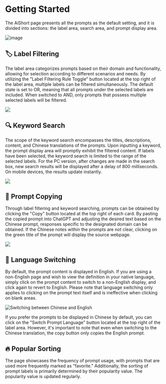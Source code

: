 # Getting Started

The AiShort page presents all the prompts as the default setting, and it is divided into sections: the label area, search area, and prompt display area.

![image](https://user-images.githubusercontent.com/28252913/222007639-20148284-8366-427f-9ee7-ad1be0edbd2e.png)

## 🏷︎ Label Filtering

The label area categorizes prompts based on their domain and functionality, allowing for selection according to different scenarios and needs. By utilizing the "Label Filtering Rule Toggle" button located at the top right of the label area, multiple labels can be filtered simultaneously. The default state is set to OR, meaning that all prompts under the selected labels are included. When switched to AND, only prompts that possess multiple selected labels will be filtered.

![](https://img.newzone.top/2023-02-28-10-31-01.png?imageMogr2/format/webp)

## 🔍 Keyword Search

The scope of the keyword search encompasses the titles, descriptions, content, and Chinese translations of the prompts. Upon inputting a keyword, the prompt display area will promptly exhibit the filtered content. If labels have been selected, the keyword search is limited to the range of the selected labels. For the PC version, after changes are made in the search box, new search results will be displayed after a delay of 800 milliseconds. On mobile devices, the results update instantly.

![](https://img.newzone.top/2023-02-28-10-31-10.png?imageMogr2/format/webp)

## 🔬 Prompt Copying

Through label filtering and keyword searching, prompts can be obtained by clicking the "Copy" button located at the top right of each card. By pasting the copied prompt into ChatGPT and adjusting the desired text based on the Chinese prompt, responses specific to the designated domain can be obtained. If the Chinese notes within the prompts are not clear, clicking on the green title of the prompt will display the source webpage.

![](https://img.newzone.top/2023-02-28-10-31-19.png?imageMogr2/format/webp)

## 💬 Language Switching

By default, the prompt content is displayed in English. If you are using a non-English page and wish to view the definition in your native language, simply click on the prompt content to switch to a non-English display, and click again to revert to English. Please note that language switching only applies to clicking on the prompt text itself and is ineffective when clicking on blank areas.

![Switching between Chinese and English](http://img.newzone.top/chatgptshortcut_encn.gif)

If you prefer the prompts to be displayed in Chinese by default, you can click on the "Switch Prompt Language" button located at the top right of the label area. However, it's important to note that even when switching to the Chinese translation, the copy button only copies the English prompt.

## 🔥 Popular Sorting

The page showcases the frequency of prompt usage, with prompts that are used more frequently marked as "favorite." Additionally, the sorting of prompt labels is primarily determined by their popularity value. The popularity value is updated regularly.
